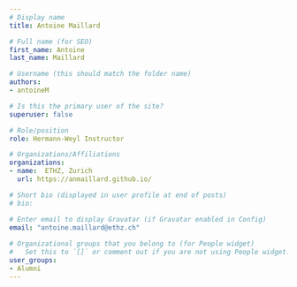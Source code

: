 ```yaml
---
# Display name
title: Antoine Maillard

# Full name (for SEO)
first_name: Antoine
last_name: Maillard

# Username (this should match the folder name)
authors:
- antoineM

# Is this the primary user of the site?
superuser: false

# Role/position
role: Hermann-Weyl Instructor

# Organizations/Affiliations
organizations:
- name:  ETHZ, Zurich
  url: https://anmaillard.github.io/

# Short bio (displayed in user profile at end of posts)
# bio: 

# Enter email to display Gravatar (if Gravatar enabled in Config)
email: "antoine.maillard@ethz.ch"
  
# Organizational groups that you belong to (for People widget)
#   Set this to `[]` or comment out if you are not using People widget.  
user_groups: 
- Alumni
---
```


